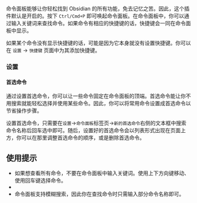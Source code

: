 命令面板能够让你轻松找到 Obsidian 的所有功能，免去记忆之苦。因此，这个插件默认是开启的。按下 `Ctrl/Cmd+P` 即可唤起命令面板。在命令面板中，你可以通过输入关键词来查找命令。如果命令有相应的快捷键的话，快捷键会一同在命令面板中显示。

如果某个命令没有显示快捷键的话，可能是因为它本身就没有设置快捷键。你可以在 `设置` -> `快捷键` 页面中为其添加快捷键。

### 设置

#### 首选命令

通过设置首选命令，你可以让一些命令固定在命令面板的顶端。首选命令能让你不用搜索就能轻松选择并使用某些命令。因此，你可以将常用命令设置成首选命令以节省操作步骤。

设置首选命令，只需要在`设置`->`命令面板`标签页->`新的首选命令`右侧的文本框中搜索命令名称后回车选中即可。随后，设置好的首选命令会以列表形式出现在页面上方，你可以在那里调整首选命令的顺序，或是删除首选命令。

## 使用提示

- 如果想查看所有命令，不要在命令面板中输入关键词。使用上下方向键移动、使用回车键选择命令。
- 
- 命令面板支持模糊搜索，因此你在查找命令时只需输入部分命令名称即可。